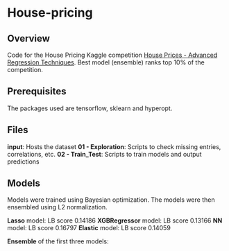# House-pricing


## Overview
Code for the House Pricing Kaggle competition [House Prices - Advanced Regression Techniques](https://www.kaggle.com/c/house-prices-advanced-regression-techniques/overview). Best model (ensemble) ranks top 10% of the competition.


## Prerequisites
The packages used are tensorflow, sklearn and hyperopt.

## Files
**input**: Hosts the dataset
**01 - Exploration**: Scripts to check missing entries, correlations, etc.
**02 - Train_Test**: Scripts to train models and output predictions

## Models
Models were trained using Bayesian optimization. The models were then ensembled using L2 normalization.

**Lasso** model: LB score 0.14186
**XGBRegressor** model: LB score 0.13166
**NN** model: LB score 0.16797
**Elastic** model: LB score 0.14059

**Ensemble** of the first three models: 

